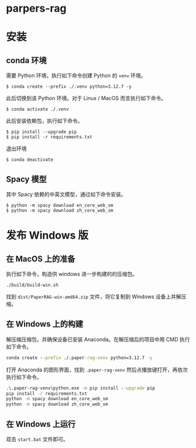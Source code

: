 # parpers-rag

# 安装

## conda 环境

需要 Python 环境，执行如下命令创建 Python 的 `venv` 环境。

```shell
$ conda create --prefix ./.venv python=3.12.7 -y
```

此后切换到该 Python 环境。对于 Linux / MacOS 而言执行如下命令。

```shell
$ conda activate ./.venv
```

此后安装依赖包，执行如下命令。

```shell
$ pip install --upgrade pip
$ pip install -r requirements.txt
```

退出环境
```shell
$ conda deactivate
```

## Spacy 模型

其中 Spacy 依赖的中英文模型，通过如下命令安装。

```shell
$ python -m spacy download en_core_web_sm
$ python -m spacy download zh_core_web_sm
```

# 发布 Windows 版

## 在 MacOS 上的准备

执行如下命令，构造供 windows 进一步构建的的压缩包。

```shell
./build/build-win.sh
```

找到 `dist/PaperRAG-win-amd64.zip` 文件，将它复制到 Windows 设备上并解压缩。

## 在 Windows 上的构建

解压缩压缩包，并确保设备已安装 Anaconda。在解压缩后的项目中用 CMD 执行如下命令。

```bat
conda create --prefix ./.paper-rag-venv python=3.12.7 -y
```

打开 Anaconda 的图形界面，找到 `.paper-rag-venv` 然后点播放键打开，再依次执行如下命令。

```bat
.\.paper-rag-venv\python.exe -m pip install --upgrade pip
pip install -r requirements.txt
python -m spacy download en_core_web_sm
python -m spacy download zh_core_web_sm
```

## 在 Windows 上运行

双击 `start.bat` 文件即可。